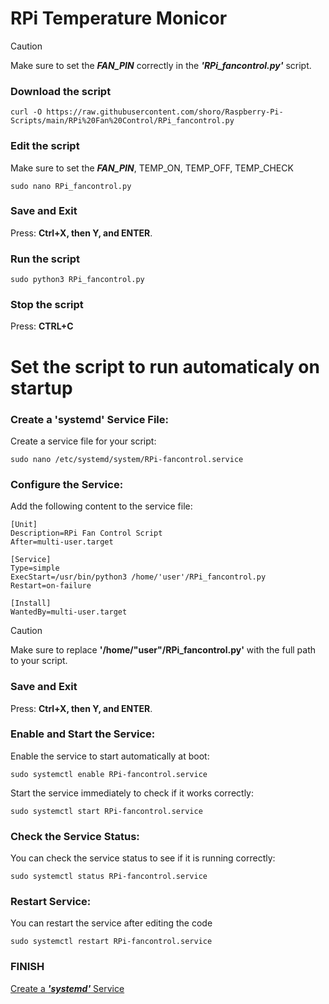 # RPi Temperature Monicor

> [!CAUTION]
> Make sure to set the **_FAN_PIN_** correctly in the **_'RPi_fancontrol.py'_** script.

### Download the script

```
curl -O https://raw.githubusercontent.com/shoro/Raspberry-Pi-Scripts/main/RPi%20Fan%20Control/RPi_fancontrol.py
```

### Edit the script
Make sure to set the **_FAN_PIN_**, TEMP_ON, TEMP_OFF, TEMP_CHECK
```
sudo nano RPi_fancontrol.py
```

### Save and Exit
Press: **Ctrl+X, then Y, and ENTER**.

### Run the script

```
sudo python3 RPi_fancontrol.py
```

### Stop the script
Press: **CTRL+C**

# Set the script to run automaticaly on startup

### Create a **'systemd'** Service File:
Create a service file for your script:
```
sudo nano /etc/systemd/system/RPi-fancontrol.service
```

### Configure the Service:
Add the following content to the service file:
```
[Unit]
Description=RPi Fan Control Script
After=multi-user.target

[Service]
Type=simple
ExecStart=/usr/bin/python3 /home/'user'/RPi_fancontrol.py
Restart=on-failure

[Install]
WantedBy=multi-user.target
```
> [!CAUTION]
> Make sure to replace **'/home/"user"/RPi_fancontrol.py'** with the full path to your script.<br>

### Save and Exit
Press: **Ctrl+X, then Y, and ENTER**.

### Enable and Start the Service:
Enable the service to start automatically at boot:
```
sudo systemctl enable RPi-fancontrol.service
```
Start the service immediately to check if it works correctly:
```
sudo systemctl start RPi-fancontrol.service
```

### Check the Service Status:
You can check the service status to see if it is running correctly:
```
sudo systemctl status RPi-fancontrol.service
```

### Restart Service:
You can restart the service after editing the code
```
sudo systemctl restart RPi-fancontrol.service
```

### FINISH

[Create a **_'systemd'_** Service](https://github.com/shoro/Raspberry-Pi-Scripts/blob/main/RPi%20-%20startup%20autorun/3.Creating%20a%20'systemd'%20Service.md)


